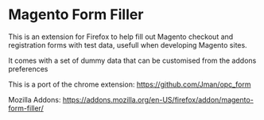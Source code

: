 # Magento Form Filler

This is an extension for Firefox to help fill out Magento checkout and registration forms with test data, usefull when developing Magento sites.

It comes with a set of dummy data that can be customised from the addons preferences

This is a port of the chrome extension:
https://github.com/Jman/opc_form

Mozilla Addons:
https://addons.mozilla.org/en-US/firefox/addon/magento-form-filler/